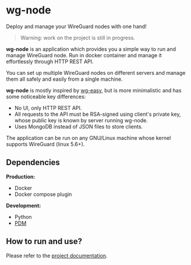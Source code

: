 # wg-node

Deploy and manage your WireGuard nodes with one hand!

> Warning: work on the project is still in progress.

**wg-node** is an application which provides you a simple way to run and manage WireGuard node.
Run in docker container and manage it effortlessly through HTTP REST API.

You can set up multiple WireGuard nodes on different servers and manage them all safely and easily
from a single machine.

**wg-node** is mostly inspired by [wg-easy](https://github.com/wg-easy/wg-easy), but is more minimalistic
and has some noticeable key differences:

- No UI, only HTTP REST API.
- All requests to the API must be RSA-signed using client's private key,
  whose public key is known by server running wg-node.
- Uses MongoDB instead of JSON files to store clients.

The application can be run on any GNU/Linux machine whose kernel supports WireGuard (linux 5.6+).

## Dependencies

**Production:**

- Docker
- Docker compose plugin

**Development:**

* Python
* [PDM](https://github.com/pdm-project/pdm)

## How to run and use?

Please refer to the [project documentation](https://jieggii.github.io/wg-node).
